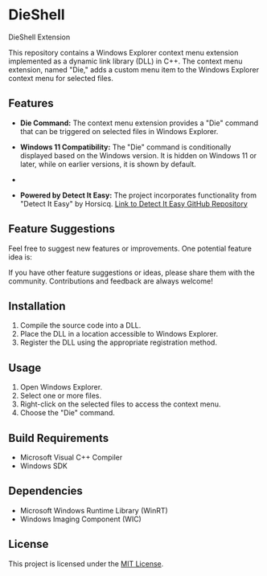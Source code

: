# DieShell
DieShell Extension 


This repository contains a Windows Explorer context menu extension implemented as a dynamic link library (DLL) in C++. The context menu extension, named "Die," adds a custom menu item to the Windows Explorer context menu for selected files.

## Features

- **Die Command:** The context menu extension provides a "Die" command that can be triggered on selected files in Windows Explorer.

- **Windows 11 Compatibility:** The "Die" command is conditionally displayed based on the Windows version. It is hidden on Windows 11 or later, while on earlier versions, it is shown by default.
- 
- **Powered by Detect It Easy:** The project incorporates functionality from "Detect It Easy" by Horsicq. [Link to Detect It Easy GitHub Repository](https://github.com/horsicq/DIE-engine)


## Feature Suggestions

Feel free to suggest new features or improvements. One potential feature idea is:

If you have other feature suggestions or ideas, please share them with the community. Contributions and feedback are always welcome!

## Installation

1. Compile the source code into a DLL.
2. Place the DLL in a location accessible to Windows Explorer.
3. Register the DLL using the appropriate registration method.

## Usage

1. Open Windows Explorer.
2. Select one or more files.
3. Right-click on the selected files to access the context menu.
4. Choose the "Die" command.

## Build Requirements

- Microsoft Visual C++ Compiler
- Windows SDK

## Dependencies

- Microsoft Windows Runtime Library (WinRT)
- Windows Imaging Component (WIC)

## License

This project is licensed under the [MIT License](LICENSE).
